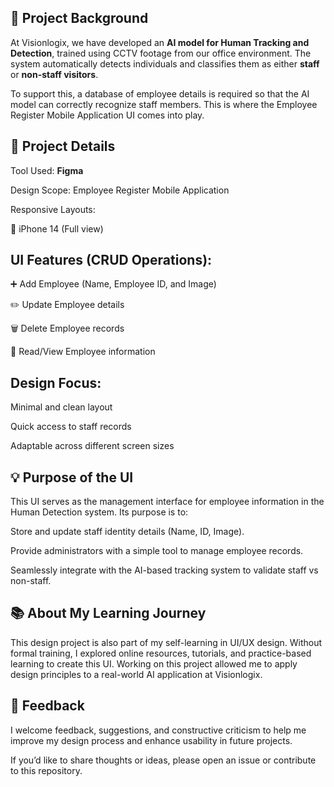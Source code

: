 ## **📌 Project Background**

At Visionlogix, we have developed an **AI model for Human Tracking and Detection**, trained using CCTV footage from our office environment. The system automatically detects individuals and classifies them as either **staff** or **non-staff visitors**.

To support this, a database of employee details is required so that the AI model can correctly recognize staff members. This is where the Employee Register Mobile Application UI comes into play.

## **🎨 Project Details**

Tool Used: **Figma**

Design Scope: Employee Register Mobile Application

Responsive Layouts:

📱 iPhone 14 (Full view)

## UI Features **(CRUD Operations)**:

➕ Add Employee (Name, Employee ID, and Image)

✏️ Update Employee details

🗑️ Delete Employee records

📖 Read/View Employee information

## **Design Focus:**

Minimal and clean layout

Quick access to staff records

Adaptable across different screen sizes

## **💡 Purpose of the UI**

This UI serves as the management interface for employee information in the Human Detection system. Its purpose is to:

Store and update staff identity details (Name, ID, Image).

Provide administrators with a simple tool to manage employee records.

Seamlessly integrate with the AI-based tracking system to validate staff vs non-staff.

## **📚 About My Learning Journey**

This design project is also part of my self-learning in UI/UX design. Without formal training, I explored online resources, tutorials, and practice-based learning to create this UI. Working on this project allowed me to apply design principles to a real-world AI application at Visionlogix.

## **📝 Feedback**

I welcome feedback, suggestions, and constructive criticism to help me improve my design process and enhance usability in future projects.

If you’d like to share thoughts or ideas, please open an issue or contribute to this repository.
